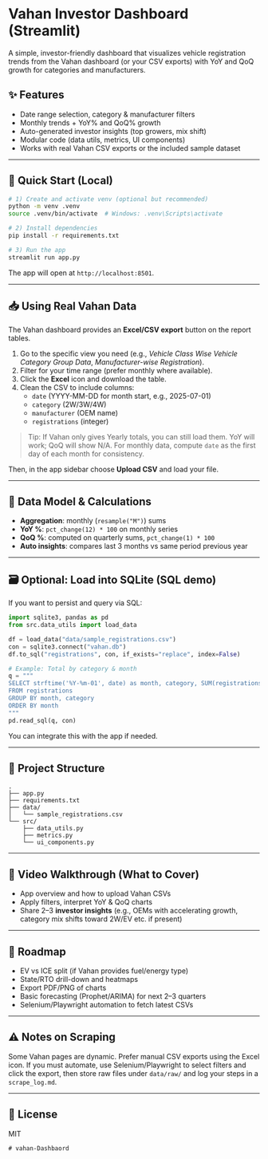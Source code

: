 # Vahan Investor Dashboard (Streamlit)

A simple, investor-friendly dashboard that visualizes vehicle registration trends from the Vahan dashboard (or your CSV exports) with YoY and QoQ growth for categories and manufacturers.

## ✨ Features
- Date range selection, category & manufacturer filters
- Monthly trends + YoY% and QoQ% growth
- Auto-generated investor insights (top growers, mix shift)
- Modular code (data utils, metrics, UI components)
- Works with real Vahan CSV exports or the included sample dataset

---

## 🚀 Quick Start (Local)

```bash
# 1) Create and activate venv (optional but recommended)
python -m venv .venv
source .venv/bin/activate  # Windows: .venv\Scripts\activate

# 2) Install dependencies
pip install -r requirements.txt

# 3) Run the app
streamlit run app.py
```

The app will open at `http://localhost:8501`.

---

## 📥 Using Real Vahan Data

The Vahan dashboard provides an **Excel/CSV export** button on the report tables.

1. Go to the specific view you need (e.g., *Vehicle Class Wise Vehicle Category Group Data*, *Manufacturer-wise Registration*).
2. Filter for your time range (prefer monthly where available).
3. Click the **Excel** icon and download the table.
4. Clean the CSV to include columns:
   - `date` (YYYY-MM-DD for month start, e.g., 2025-07-01)
   - `category` (2W/3W/4W)
   - `manufacturer` (OEM name)
   - `registrations` (integer)

> Tip: If Vahan only gives Yearly totals, you can still load them. YoY will work; QoQ will show N/A. For monthly data, compute `date` as the first day of each month for consistency.

Then, in the app sidebar choose **Upload CSV** and load your file.

---

## 🧠 Data Model & Calculations

- **Aggregation**: monthly (`resample("M")`) sums
- **YoY %**: `pct_change(12) * 100` on monthly series
- **QoQ %**: computed on quarterly sums, `pct_change(1) * 100`
- **Auto insights**: compares last 3 months vs same period previous year

---

## 🗃️ Optional: Load into SQLite (SQL demo)

If you want to persist and query via SQL:

```python
import sqlite3, pandas as pd
from src.data_utils import load_data

df = load_data("data/sample_registrations.csv")
con = sqlite3.connect("vahan.db")
df.to_sql("registrations", con, if_exists="replace", index=False)

# Example: Total by category & month
q = """
SELECT strftime('%Y-%m-01', date) as month, category, SUM(registrations) as total
FROM registrations
GROUP BY month, category
ORDER BY month
"""
pd.read_sql(q, con)
```

You can integrate this with the app if needed.

---

## 🧩 Project Structure

```
.
├── app.py
├── requirements.txt
├── data/
│   └── sample_registrations.csv
└── src/
    ├── data_utils.py
    ├── metrics.py
    └── ui_components.py
```

---

## 🎥 Video Walkthrough (What to Cover)
- App overview and how to upload Vahan CSVs
- Apply filters, interpret YoY & QoQ charts
- Share 2–3 **investor insights** (e.g., OEMs with accelerating growth, category mix shifts toward 2W/EV etc. if present)

---

## 🔭 Roadmap
- EV vs ICE split (if Vahan provides fuel/energy type)
- State/RTO drill-down and heatmaps
- Export PDF/PNG of charts
- Basic forecasting (Prophet/ARIMA) for next 2–3 quarters
- Selenium/Playwright automation to fetch latest CSVs

---

## ⚠️ Notes on Scraping
Some Vahan pages are dynamic. Prefer manual CSV exports using the Excel icon. If you must automate, use Selenium/Playwright to select filters and click the export, then store raw files under `data/raw/` and log your steps in a `scrape_log.md`.

---

## 📄 License
MIT
```
#   v a h a n - D a s h b a o r d  
 